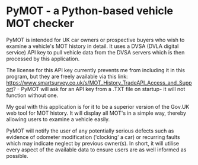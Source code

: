 # PyMOT - a Python-based vehicle MOT checker

PyMOT is intended for UK car owners or prospective buyers who wish to examine a vehicle's MOT history in detail. It uses a DVSA (DVLA digital service) API key to pull vehicle data from the DVSA servers which is then processed by this application. 

The license for this API key currently prevents me from including it in this program, but they are freely available via this link: https://www.smartsurvey.co.uk/s/MOT_History_TradeAPI_Access_and_Support? - PyMOT will ask for an API key from a .TXT file on startup- it will not function without one.

My goal with this application is for it to be a superior version of the Gov.UK web tool for MOT history. It will display all MOT's in a simple way, thereby allowing users to examine a vehicle easily. 

PyMOT will notify the user of any potentially serious defects such as evidence of odometer modification ('clocking' a car) or recurring faults which may indicate neglect by previous owner(s). In short, it will utilise every aspect of the available data to ensure users are as well informed as possible.
